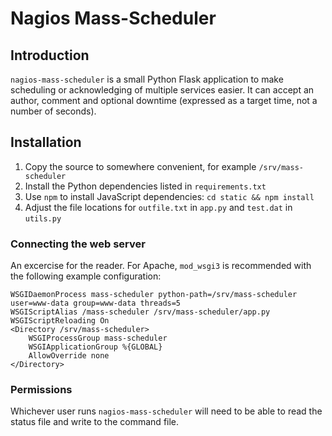 # Nagios Mass-Scheduler

## Introduction

`nagios-mass-scheduler` is a small Python Flask application to make
scheduling or acknowledging of multiple services easier. It can accept
an author, comment and optional downtime (expressed as a target time,
not a number of seconds).

## Installation

1. Copy the source to somewhere convenient, for example `/srv/mass-scheduler`
1. Install the Python dependencies listed in `requirements.txt`
1. Use `npm` to install JavaScript dependencies: `cd static && npm install`
1. Adjust the file locations for `outfile.txt` in `app.py` and `test.dat` in `utils.py`

### Connecting the web server

An excercise for the reader. For Apache, `mod_wsgi3` is recommended
with the following example configuration:

```
WSGIDaemonProcess mass-scheduler python-path=/srv/mass-scheduler user=www-data group=www-data threads=5
WSGIScriptAlias /mass-scheduler /srv/mass-scheduler/app.py
WSGIScriptReloading On
<Directory /srv/mass-scheduler>
    WSGIProcessGroup mass-scheduler
    WSGIApplicationGroup %{GLOBAL}
    AllowOverride none
</Directory>
```

### Permissions

Whichever user runs `nagios-mass-scheduler` will need to be able to read
the status file and write to the command file.
